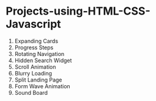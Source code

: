 # Projects-using-HTML-CSS-Javascript
1. Expanding Cards
2. Progress Steps
3. Rotating Navigation
4. Hidden Search Widget
5. Scroll Animation
6. Blurry Loading
7. Split Landing Page
8. Form Wave Animation
9. Sound Board
